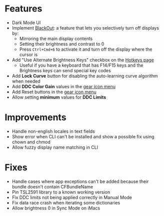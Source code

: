# Features

* Dark Mode UI
* Implement [BlackOut](https://lunar.fyi/#blackout): a feature that lets you selectively turn off displays by:
    * Mirroring the main display contents
    * Setting their brightness and contrast to 0
    * Press `Ctrl+Cmd+6` to activate it and turn off the display where the cursor is
* Add "Use Alternate Brightness Keys" checkbox on the [Hotkeys page](lunar://hotkeys)
    * Useful if you have a keyboard that has F14/F15 keys and the Brightness keys can send special key codes
* Add **Lock Curve** button for disabling the auto-learning curve algorithm when needed
* Add **DDC Color Gain** values in the [gear icon menu](lunar://display/settings)
* Add Reset buttons in the [gear icon menu](lunar://display/settings)
* Allow setting **minimum** values for **DDC Limits**

# Improvements

* Handle non-english locales in text fields
* Show error when CLI can't be installed and show a possible fix using chown and chmod
* Allow fuzzy display name matching in CLI

# Fixes

* Handle cases where app exceptions can't be added because their bundle doesn't contain CFBundleName
* Pin TSL2591 library to a known working version
* Fix DDC limits not being applied correctly in Manual Mode
* Fix data race crash when iterating some dictionaries
* Allow brightness 0 in Sync Mode on iMacs 

